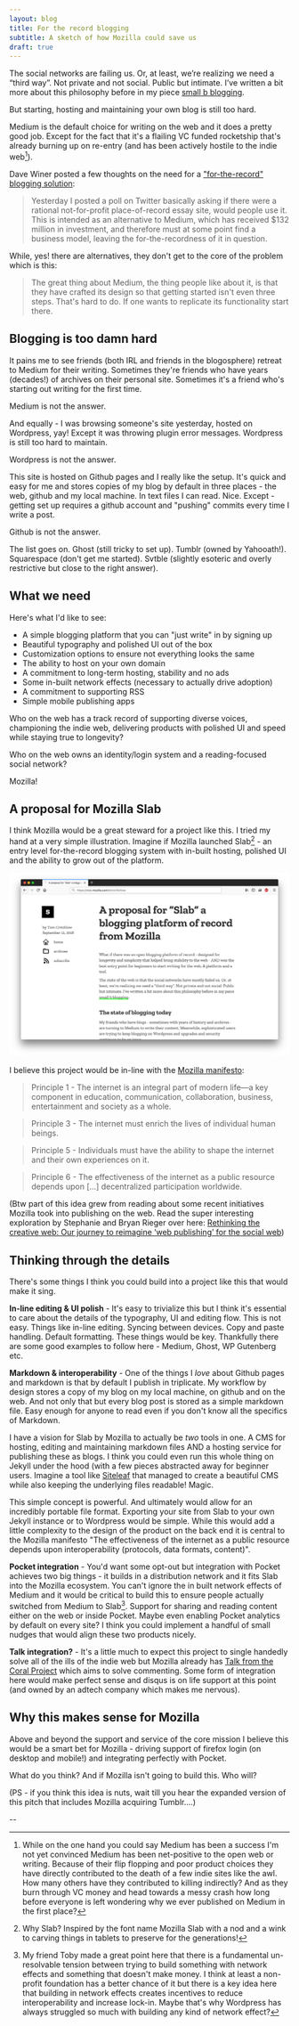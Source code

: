 ```yaml
---
layout: blog
title: For the record blogging
subtitle: A sketch of how Mozilla could save us
draft: true
---
```


The social networks are failing us. Or, at least, we’re realizing we need a “third way”. Not private and not social. Public but intimate. I’ve written a bit more about this philosophy before in my piece [small b blogging](https://tomcritchlow.com/2018/02/23/small-b-blogging/).

But starting, hosting and maintaining your own blog is still too hard.

Medium is the default choice for writing on the web and it does a pretty good job. Except for the fact that it's a flailing VC funded rocketship that's already burning up on re-entry (and has been actively hostile to the indie web[^1]).

Dave Winer posted a few thoughts on the need for a ["for-the-record" blogging solution](http://scripting.com/2018/09/10/161928.html):

> Yesterday I posted a poll on Twitter basically asking if there were a rational not-for-profit place-of-record essay site, would people use it. This is intended as an alternative to Medium, which has received $132 million in investment, and therefore must at some point find a business model, leaving the for-the-recordness of it in question.

While, yes! there are alternatives, they don't get to the core of the problem which is this:

> The great thing about Medium, the thing people like about it, is that they have crafted its design so that getting started isn't even three steps. That's hard to do. If one wants to replicate its functionality start there.

## Blogging is too damn hard

It pains me to see friends (both IRL and friends in the blogosphere) retreat to Medium for their writing. Sometimes they're friends who have years (decades!) of archives on their personal site. Sometimes it's a friend who's starting out writing for the first time.

Medium is not the answer.

And equally - I was browsing someone's site yesterday, hosted on Wordpress, yay! Except it was throwing plugin error messages. Wordpress is still too hard to maintain.

Wordpress is not the answer.

This site is hosted on Github pages and I really like the setup. It's quick and easy for me and stores copies of my blog by default in three places - the web, github and my local machine. In text files I can read. Nice. Except - getting set up requires a github account and "pushing" commits every time I write a post.

Github is not the answer.

The list goes on. Ghost (still tricky to set up). Tumblr (owned by Yahooath!). Squarespace (don't get me started). Svtble (slightly esoteric and overly restrictive but close to the right answer).

## What we need

Here's what I'd like to see:

 - A simple blogging platform that you can "just write" in by signing up
 - Beautiful typography and polished UI out of the box
 - Customization options to ensure not everything looks the same
 - The ability to host on your own domain
 - A commitment to long-term hosting, stability and no ads
 - Some in-built network effects (necessary to actually drive adoption)
 - A commitment to supporting RSS
 - Simple mobile publishing apps

Who on the web has a track record of supporting diverse voices, championing the indie web, delivering products with polished UI and speed while staying true to longevity?

Who on the web owns an identity/login system and a reading-focused social network?

Mozilla!

## A proposal for Mozilla Slab

I think Mozilla would be a great steward for a project like this. I tried my hand at a very simple illustration. Imagine if Mozilla launched Slab[^2] - an entry level for-the-record blogging system with in-built hosting, polished UI and the ability to grow out of the platform.

![](/images/mozillaslab.png)

I believe this project would be in-line with the [Mozilla manifesto](https://www.mozilla.org/en-US/about/manifesto/):

> Principle 1 - The internet is an integral part of modern life—a key component in education, communication, collaboration, business, entertainment and society as a whole.

> Principle 3 - The internet must enrich the lives of individual human beings.

> Principle 5 - Individuals must have the ability to shape the internet and their own experiences on it.

> Principle 6 - The effectiveness of the internet as a public resource depends upon [...] decentralized participation worldwide.

(Btw part of this idea grew from reading about some recent initiatives Mozilla took into publishing on the web. Read the super interesting exploration by Stephanie and Bryan Rieger over here: [Rethinking the creative web: Our journey to reimagine ‘web publishing’ for the social web](https://medium.com/twill/rethinking-the-creative-web-our-journey-to-reimagine-web-publishing-for-the-social-web-26c2f347fcd0))


## Thinking through the details

There's some things I think you could build into a project like this that would make it sing.

**In-line editing & UI polish** - It's easy to trivialize this but I think it's essential to care about the details of the typography, UI and editing flow. This is not easy. Things like in-line editing. Syncing between devices. Copy and paste handling. Default formatting. These things would be key. Thankfully there are some good examples to follow here - Medium, Ghost, WP Gutenberg etc.

**Markdown & interoperability** - One of the things I *love* about Github pages and markdown is that by default I publish in triplicate. My workflow by design stores a copy of my blog on my local machine, on github and on the web. And not only that but every blog post is stored as a simple markdown file. Easy enough for anyone to read even if you don't know all the specifics of Markdown.

I have a vision for Slab by Mozilla to actually be *two* tools in one. A CMS for hosting, editing and maintaining markdown files AND a hosting service for publishing these as blogs. I think you could even run this whole thing on Jekyll under the hood (with a few pieces abstracted away for beginner users. Imagine a tool like [Siteleaf](https://www.siteleaf.com/) that managed to create a beautiful CMS while also keeping the underlying files readable! Magic.

This simple concept is powerful. And ultimately would allow for an incredibly portable file format. Exporting your site from Slab to your own Jekyll instance or to Wordpress would be simple. While this would add a little complexity to the design of the product on the back end it is central to the Mozilla manifesto "The effectiveness of the internet as a public resource depends upon interoperability (protocols, data formats, content)". 

**Pocket integration** - You'd want some opt-out but integration with Pocket achieves two big things - it builds in a distribution network and it fits Slab into the Mozilla ecosystem. You can't ignore the in built network effects of Medium and it would be critical to build this to ensure people actually switched from Medium to Slab[^3]. Support for sharing and reading content either on the web or inside Pocket. Maybe even enabling Pocket analytics by default on every site? I think you could implement a handful of small nudges that would align these two products nicely.

**Talk integration?** - It's a little much to expect this project to single handedly solve all of the ills of the indie web but Mozilla already has [Talk from the Coral Project](https://coralproject.net/talk/) which aims to solve commenting. Some form of integration here would make perfect sense and disqus is on life support at this point (and owned by an adtech company which makes me nervous).

## Why this makes sense for Mozilla

Above and beyond the support and service of the core mission I believe this would be a smart bet for Mozilla - driving support of firefox login (on desktop and mobile!) and integrating perfectly with Pocket.

What do you think? And if Mozilla isn't going to build this. Who will?

(PS - if you think this idea is nuts, wait till you hear the expanded version of this pitch that includes Mozilla acquiring Tumblr....)

--

[^1]: While on the one hand you could say Medium has been a success I'm not yet convinced Medium has been net-positive to the open web or writing. Because of their flip flopping and poor product choices they have directly contributed to the death of a few indie sites like the awl. How many others have they contributed to killing indirectly? And as they burn through VC money and head towards a messy crash how long before everyone is left wondering why we ever published on Medium in the first place?

[^2]: Why Slab? Inspired by the font name Mozilla Slab with a nod and a wink to carving things in tablets to preserve for the generations!

[^3]: My friend Toby made a great point here that there is a fundamental un-resolvable tension between trying to build something with network effects and something that doesn't make money. I think at least a non-profit foundation has a better chance of it but there is a key idea here that building in network effects creates incentives to reduce interoperability and increase lock-in. Maybe that's why Wordpress has always struggled so much with building any kind of network effect?